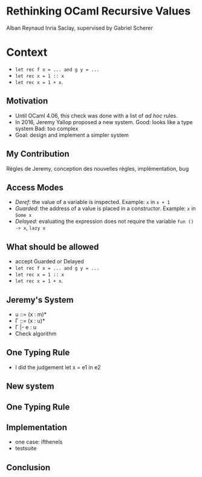 # Rethinking OCaml Recursive Values #

Alban Reynaud
Inria Saclay, supervised by Gabriel Scherer

# Context #

- `let rec f x = ... and g y = ...`
- `let rec x = 1 :: x`
- `let rec x = 1 + x`.

## Motivation ##

- Until OCaml 4.06, this check was done with a list of *ad hoc* rules. 
- In 2016, Jeremy Yallop proposed a new system.
  Good: looks like a type system
  Bad: too complex
- Goal: design and implement a simpler system

## My Contribution ##
Règles de Jeremy, conception des nouvelles règles, implémentation, bug

## Access Modes ##
- *Deref*: the value of a variable is inspected.
  Example: `x` in `x + 1`
- *Guarded*: the address of a value is placed in a constructor.
  Example: `x` in `Some x`
- *Delayed*: evaluating the expression does not require the variable
  `fun () -> x`, `lazy x`

## What should be allowed ##
- accept Guarded or Delayed
- `let rec f x = ... and g y = ...`
- `let rec x = 1 :: x`
- `let rec x = 1 + x`.

## Jeremy's System ##
- u ::= (x : m)*
- Γ ::= (x : u)*
- Γ |- e : u
- Check algorithm

## One Typing Rule ##
- I did the judgement
let x = e1 in e2

## New system ##

## One Typing Rule ##

## Implementation ##
- one case: ifthenels
- testsuite

## Conclusion ##
